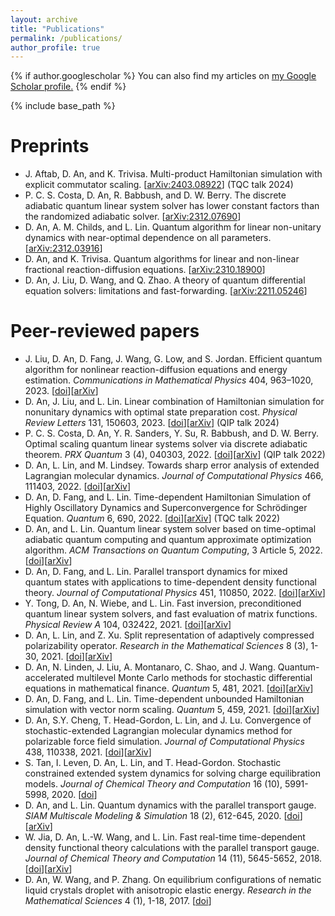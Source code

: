 ```yaml
---
layout: archive
title: "Publications"
permalink: /publications/
author_profile: true
---
```


{% if author.googlescholar %}
  You can also find my articles on <u><a href="{{author.googlescholar}}">my Google Scholar profile</a>.</u>
{% endif %}

{% include base_path %}

Preprints
======
* J. Aftab, D. An, and K. Trivisa. Multi-product Hamiltonian simulation with explicit commutator scaling. [[arXiv:2403.08922](https://arxiv.org/abs/2403.08922)] (TQC talk 2024)
* P. C. S. Costa, D. An, R. Babbush, and D. W. Berry. The discrete adiabatic quantum linear system solver has lower constant factors than the randomized adiabatic solver. [[arXiv:2312.07690](https://arxiv.org/abs/2312.07690)]
* D. An, A. M. Childs, and L. Lin. Quantum algorithm for linear non-unitary dynamics with near-optimal dependence on all parameters. [[arXiv:2312.03916](https://arxiv.org/abs/2312.03916)]
* D. An, and K. Trivisa. Quantum algorithms for linear and non-linear fractional reaction-diffusion equations. [[arXiv:2310.18900](https://arxiv.org/abs/2310.18900)]
* D. An, J. Liu, D. Wang, and Q. Zhao. A theory of quantum differential equation solvers: limitations and fast-forwarding. [[arXiv:2211.05246](https://arxiv.org/abs/2211.05246)]


Peer-reviewed papers
======
* J. Liu, D. An, D. Fang, J. Wang, G. Low, and S. Jordan. Efficient quantum algorithm for nonlinear reaction-diffusion equations and energy estimation. *Communications in Mathematical Physics* 404, 963–1020, 2023. [[doi](https://doi.org/10.1007/s00220-023-04857-9)][[arXiv](https://arxiv.org/abs/2205.01141)]
* D. An, J. Liu, and L. Lin. Linear combination of Hamiltonian simulation for nonunitary dynamics with optimal state preparation cost. *Physical Review Letters* 131, 150603, 2023. [[doi](https://doi.org/10.1103/PhysRevLett.131.150603)][[arXiv](https://arxiv.org/abs/2303.01029)] (QIP talk 2024)
* P. C. S. Costa, D. An, Y. R. Sanders, Y. Su, R. Babbush, and D. W. Berry. Optimal scaling quantum linear systems solver via discrete adiabatic theorem. *PRX Quantum* 3 (4), 040303, 2022. [[doi](https://doi.org/10.1103/PRXQuantum.3.040303)][[arXiv](https://arxiv.org/abs/2111.08152)] (QIP talk 2022)
* D. An, L. Lin, and M. Lindsey. Towards sharp error analysis of extended Lagrangian molecular dynamics. *Journal of Computational Physics* 466, 111403, 2022. [[doi](https://doi.org/10.1016/j.jcp.2022.111403)][[arXiv](https://arxiv.org/abs/2010.07508)]
* D. An, D. Fang, and L. Lin. Time-dependent Hamiltonian Simulation of Highly Oscillatory Dynamics and Superconvergence for Schrödinger Equation. *Quantum* 6, 690, 2022. [[doi](https://doi.org/10.22331/q-2022-04-15-690)][[arXiv](https://arxiv.org/abs/2111.03103)] (TQC talk 2022)
* D. An, and L. Lin. Quantum linear system solver based on time-optimal adiabatic quantum computing and quantum approximate optimization algorithm. *ACM Transactions on Quantum Computing*, 3 Article 5, 2022. [[doi](https://doi.org/10.1145/3498331)][[arXiv](https://arxiv.org/abs/1909.05500)]
* D. An, D. Fang, and L. Lin. Parallel transport dynamics for mixed quantum states with applications to time-dependent density functional theory. *Journal of Computational Physics* 451, 110850, 2022. [[doi](https://doi.org/10.1016/j.jcp.2021.110850)][[arXiv](https://arxiv.org/abs/2105.14755)]
* Y. Tong, D. An, N. Wiebe, and L. Lin. Fast inversion, preconditioned quantum linear system solvers, and fast evaluation of matrix functions. *Physical Review A* 104, 032422, 2021. [[doi](https://doi.org/10.1103/PhysRevA.104.032422)][[arXiv](https://arxiv.org/abs/2008.13295)]
* D. An, L. Lin, and Z. Xu. Split representation of adaptively compressed polarizability operator. *Research in the Mathematical Sciences* 8 (3), 1-30, 2021. [[doi](https://doi.org/10.1007/s40687-021-00285-0)][[arXiv](https://arxiv.org/abs/2002.08770)]
* D. An, N. Linden, J. Liu, A. Montanaro, C. Shao, and J. Wang. Quantum-accelerated multilevel Monte Carlo methods for stochastic differential equations in mathematical finance. *Quantum* 5, 481, 2021. [[doi](https://doi.org/10.22331/q-2021-06-24-481)][[arXiv](https://arxiv.org/abs/2012.06283)]
* D. An, D. Fang, and L. Lin. Time-dependent unbounded Hamiltonian simulation with vector norm scaling. *Quantum* 5, 459, 2021. [[doi](https://doi.org/10.22331/q-2021-05-26-459)][[arXiv](https://arxiv.org/abs/2012.13105)]
* D. An, S.Y. Cheng, T. Head-Gordon, L. Lin, and J. Lu. Convergence of stochastic-extended Lagrangian molecular dynamics method for polarizable force field simulation. *Journal of Computational Physics* 438, 110338, 2021. [[doi](https://doi.org/10.1016/j.jcp.2021.110338)][[arXiv](https://arxiv.org/abs/1904.12082)]
* S. Tan, I. Leven, D. An, L. Lin, and T. Head-Gordon. Stochastic constrained extended system dynamics for solving charge equilibration models. *Journal of Chemical Theory and Computation* 16 (10), 5991-5998, 2020. [[doi](https://doi.org/10.1021/acs.jctc.0c00514)]
* D. An, and L. Lin. Quantum dynamics with the parallel transport gauge. *SIAM Multiscale Modeling & Simulation* 18 (2), 612-645, 2020. [[doi](https://doi.org/10.1137/18M1179304)][[arXiv](https://arxiv.org/abs/1804.02095)]
* W. Jia, D. An, L.-W. Wang, and L. Lin. Fast real-time time-dependent density functional theory calculations with the parallel transport gauge. *Journal of Chemical Theory and Computation* 14 (11), 5645-5652, 2018. [[doi](https://doi.org/10.1021/acs.jctc.8b00580)][[arXiv](https://arxiv.org/abs/1805.10575)]
* D. An, W. Wang, and P. Zhang. On equilibrium configurations of nematic liquid crystals droplet with anisotropic elastic energy. *Research in the Mathematical Sciences* 4 (1), 1-18, 2017. [[doi](https://doi.org/10.1186/s40687-016-0094-5)]
